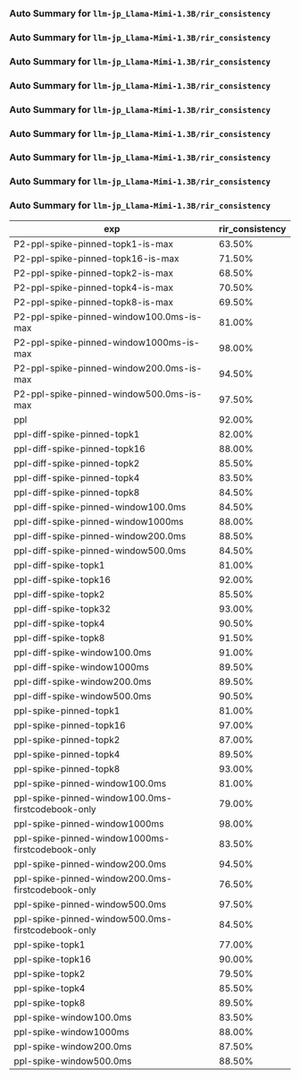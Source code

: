 ### Auto Summary for `llm-jp_Llama-Mimi-1.3B/rir_consistency`

### Auto Summary for `llm-jp_Llama-Mimi-1.3B/rir_consistency`

### Auto Summary for `llm-jp_Llama-Mimi-1.3B/rir_consistency`

### Auto Summary for `llm-jp_Llama-Mimi-1.3B/rir_consistency`

### Auto Summary for `llm-jp_Llama-Mimi-1.3B/rir_consistency`

### Auto Summary for `llm-jp_Llama-Mimi-1.3B/rir_consistency`

### Auto Summary for `llm-jp_Llama-Mimi-1.3B/rir_consistency`

### Auto Summary for `llm-jp_Llama-Mimi-1.3B/rir_consistency`

### Auto Summary for `llm-jp_Llama-Mimi-1.3B/rir_consistency`

<!-- AUTO-GEN: SPLIT TABLE -->
| exp | rir_consistency |
| --- | --- |
| P2-ppl-spike-pinned-topk1-is-max | 63.50% |
| P2-ppl-spike-pinned-topk16-is-max | 71.50% |
| P2-ppl-spike-pinned-topk2-is-max | 68.50% |
| P2-ppl-spike-pinned-topk4-is-max | 70.50% |
| P2-ppl-spike-pinned-topk8-is-max | 69.50% |
| P2-ppl-spike-pinned-window100.0ms-is-max | 81.00% |
| P2-ppl-spike-pinned-window1000ms-is-max | 98.00% |
| P2-ppl-spike-pinned-window200.0ms-is-max | 94.50% |
| P2-ppl-spike-pinned-window500.0ms-is-max | 97.50% |
| ppl | 92.00% |
| ppl-diff-spike-pinned-topk1 | 82.00% |
| ppl-diff-spike-pinned-topk16 | 88.00% |
| ppl-diff-spike-pinned-topk2 | 85.50% |
| ppl-diff-spike-pinned-topk4 | 83.50% |
| ppl-diff-spike-pinned-topk8 | 84.50% |
| ppl-diff-spike-pinned-window100.0ms | 84.50% |
| ppl-diff-spike-pinned-window1000ms | 88.00% |
| ppl-diff-spike-pinned-window200.0ms | 88.50% |
| ppl-diff-spike-pinned-window500.0ms | 84.50% |
| ppl-diff-spike-topk1 | 81.00% |
| ppl-diff-spike-topk16 | 92.00% |
| ppl-diff-spike-topk2 | 85.50% |
| ppl-diff-spike-topk32 | 93.00% |
| ppl-diff-spike-topk4 | 90.50% |
| ppl-diff-spike-topk8 | 91.50% |
| ppl-diff-spike-window100.0ms | 91.00% |
| ppl-diff-spike-window1000ms | 89.50% |
| ppl-diff-spike-window200.0ms | 89.50% |
| ppl-diff-spike-window500.0ms | 90.50% |
| ppl-spike-pinned-topk1 | 81.00% |
| ppl-spike-pinned-topk16 | 97.00% |
| ppl-spike-pinned-topk2 | 87.00% |
| ppl-spike-pinned-topk4 | 89.50% |
| ppl-spike-pinned-topk8 | 93.00% |
| ppl-spike-pinned-window100.0ms | 81.00% |
| ppl-spike-pinned-window100.0ms-firstcodebook-only | 79.00% |
| ppl-spike-pinned-window1000ms | 98.00% |
| ppl-spike-pinned-window1000ms-firstcodebook-only | 83.50% |
| ppl-spike-pinned-window200.0ms | 94.50% |
| ppl-spike-pinned-window200.0ms-firstcodebook-only | 76.50% |
| ppl-spike-pinned-window500.0ms | 97.50% |
| ppl-spike-pinned-window500.0ms-firstcodebook-only | 84.50% |
| ppl-spike-topk1 | 77.00% |
| ppl-spike-topk16 | 90.00% |
| ppl-spike-topk2 | 79.50% |
| ppl-spike-topk4 | 85.50% |
| ppl-spike-topk8 | 89.50% |
| ppl-spike-window100.0ms | 83.50% |
| ppl-spike-window1000ms | 88.00% |
| ppl-spike-window200.0ms | 87.50% |
| ppl-spike-window500.0ms | 88.50% |
<!-- AUTO-GEN: SPLIT TABLE -->
